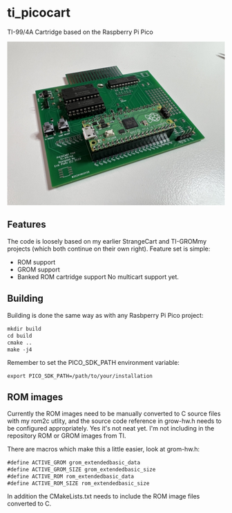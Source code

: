 # ti_picocart
TI-99/4A Cartridge based on the Raspberry Pi Pico

![picocart picture](pictures/IMG_7161%20Large.jpeg)

## Features
The code is loosely based on my earlier StrangeCart and TI-GROMmy projects (which both continue on their own right).
Feature set is simple:
- ROM support
- GROM support
- Banked ROM cartridge support
No multicart support yet.

## Building
Building is done the same way as with any Rasbperry Pi Pico project:

```
mkdir build
cd build
cmake ..
make -j4
```
Remember to set the PICO_SDK_PATH environment variable: 
```
export PICO_SDK_PATH=/path/to/your/installation
```


## ROM images
Currently the ROM images need to be manually converted to C source files with my rom2c utlity, and the source code reference in grow-hw.h needs to be configured appropriately. Yes it's not neat yet. I'm not including in the repository ROM or GROM images from TI.

There are macros which make this a little easier, look at grom-hw.h:
```
#define ACTIVE_GROM grom_extendedbasic_data
#define ACTIVE_GROM_SIZE grom_extendedbasic_size
#define ACTIVE_ROM rom_extendedbasic_data
#define ACTIVE_ROM_SIZE	rom_extendedbasic_size
```

In addition the CMakeLists.txt needs to include the ROM image files converted to C.
